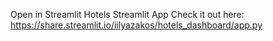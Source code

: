 Open in Streamlit
Hotels Streamlit App
Check it out here: https://share.streamlit.io/iilyazakos/hotels_dashboard/app.py
